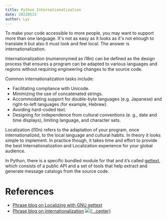 ```yaml
---
title: Python Internationalization
date: 20220513
author: Lyz
---
```


To make your code accessible to more people, you may want to support more than
one language. It's not as easy as it looks as it's not enough to translate it
but also it must look and feel local. The answer is internationalization.

Internationalization (numeronymed as i18n) can be defined as the design process
that ensures a program can be adapted to various languages and regions without
requiring engineering changes to the source code.

Common internationalization tasks include:

* Facilitating compliance with Unicode.
* Minimizing the use of concatenated strings.
* Accommodating support for double-byte languages (e.g. Japanese) and
    right-to-left languages (for example, Hebrew).
* Avoiding hard-coded text.
* Designing for independence from cultural conventions (e. g., date and time
    displays), limiting language, and character sets.

Localization (l10n) refers to the adaptation of your program, once
internationalized, to the local language and cultural habits. In theory it looks
simple to implement. In practice though, it takes time and effort to provide the
best Internationalization and Localization experience for your global audience.

In Python, there is a specific bundled module for that and it’s called
[gettext](gettext.md), which consists of a public API and a set of tools that
help extract and generate message catalogs from the source code.

# References

* [Phrase blog on Localizing with GNU gettext](https://phrase.com/blog/posts/translate-python-gnu-gettext/)
* [Phrase blog on internationalization](https://phrase.com/lp/i18n-manager/)
[![](not-by-ai.svg){: .center}](https://notbyai.fyi)

